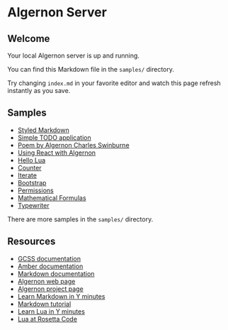 <!--
title: Algernon Server
-->

# Algernon Server

Welcome
-------

Your local Algernon server is up and running.

You can find this Markdown file in the `samples/` directory.

Try changing `index.md` in your favorite editor and watch this page refresh instantly as you save.

Samples
-------

* [Styled Markdown](greetings)
* [Simple TODO application](todo)
* [Poem by Algernon Charles Swinburne](threejs)
* [Using React with Algernon](react_db)
* [Hello Lua](lua)
* [Counter](counter)
* [Iterate](iterate)
* [Bootstrap](bootstrap)
* [Permissions](permissions)
* [Mathematical Formulas](formulas)
* [Typewriter](typewriter)

There are more samples in the `samples/` directory.

Resources
---------

* [GCSS documentation](https://github.com/yosssi/gcss/blob/master/README.md)
* [Amber documentation](https://github.com/eknkc/amber/blob/master/README.md)
* [Markdown documentation](https://daringfireball.net/projects/markdown/basics)
* [Algernon web page](http://algernon.roboticoverlords.org/)
* [Algernon project page](https://github.com/xyproto/algernon/)
* [Learn Markdown in Y minutes](https://learnxinyminutes.com/docs/markdown/)
* [Markdown tutorial](http://markdowntutorial.com/)
* [Learn Lua in Y minutes](https://learnxinyminutes.com/docs/lua/)
* [Lua at Rosetta Code](https://rosettacode.org/wiki/Category:Lua)
